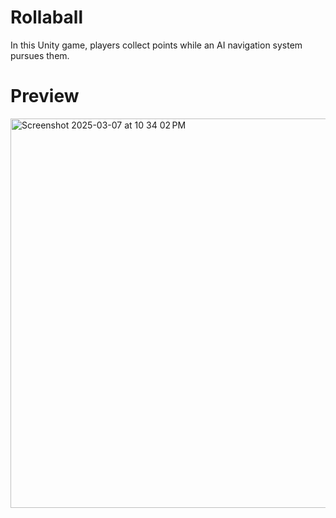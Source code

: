 # Rollaball
In this Unity game, players collect points while an AI navigation system pursues them.


# Preview
<img width="623" alt="Screenshot 2025-03-07 at 10 34 02 PM" src="https://github.com/user-attachments/assets/c52bb766-8338-44df-aa3e-197e027c2c1d" />


